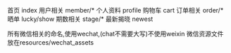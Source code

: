 首页 index
用户相关 member/*
	个人资料 profile
	购物车 cart
订单相关  order/*
	晒单 lucky/show
期数相关 stage/*
	最新揭晓 newest
	
	
	
	
	
所有微信相关的命名,使用wechat,(chat不需要大写)不使用weixin
微信资源文件放在resources/wechat_assets